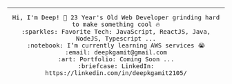 
 <hr></hr>
<p align="center">
  <samp>
    Hi, I'm Deep! 👋
    23 Year's Old Web Developer grinding hard to make something cool 🔥 <br>
    :sparkles: Favorite Tech: JavaScript, ReactJS, Java, NodeJS, Typescript ... <br>
    :notebook: I’m currently learning AWS services 😭  <br>
    :email:	deepkgamit@gmail.com <br>
    :art: Portfolio: Coming Soon ... <br>
    :briefcase: LinkedIn: https://linkedin.com/in/deepkgamit2105/ <br>
  </samp>
</p>
